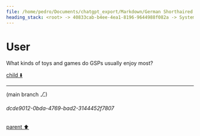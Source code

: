 ```yaml
---
file: /home/pedro/Documents/chatgpt_export/Markdown/German Shorthaired Pointer Overview.md
heading_stack: <root> -> 40833cab-b4ee-4ea1-8196-9644988f082a -> System -> b26f7d2f-1eaa-4ae1-9c32-2d20377e75ae -> System -> aaa27954-d44f-4fe9-935e-92062b4cfc97 -> User -> dee57bea-b85e-4835-91a2-48d2ea795901 -> Assistant -> Physical Characteristics: -> Temperament: -> Health: -> Care and Maintenance: -> Versatility: -> aaa2ff3c-99d4-4113-bfc9-1011e90cdea2 -> User -> fed09bc5-68a5-4fbe-bec1-2e712263777a -> Assistant -> aaa2e5fc-700c-41de-b0b4-fe65d1c02b2c -> User -> feba46cd-0f6a-473f-b47b-b35982534a19 -> Assistant -> aaa2a0b7-8947-48ec-9f5c-e8c2eabc73d8 -> User -> fd80ef72-3e34-4d2c-bb8a-9bde4d92c3b3 -> Assistant -> aaa2fc10-6a4c-4d25-b746-09779bd6068f -> User -> 9e2756be-82b9-49f0-834a-2373003e2065 -> Assistant -> Developing Tracking Skills: -> Practical Uses: -> aaa272f0-2a6b-4c59-98e0-df70d4e96bd0 -> User -> 59bc175c-a192-4a75-9bf2-5003441fcd83 -> Assistant -> Origins: -> Similarities: -> Differences: -> aaa2396c-005e-43cb-9840-9105443b5e4a -> User -> 0a1db222-f1ea-419c-bede-4e5c086347c6 -> Assistant -> aaa2a864-7dcd-45ce-a858-7685a9f765d3 -> User -> fbd02384-4a0c-40a2-99b1-a67c48e2e127 -> Assistant -> Desensitization: -> Impulse Control: -> Mental Stimulation: -> Physical Exercise: -> General Tips: -> aaa25c47-77d7-468a-bf76-32a8c67d1ae0 -> User
---
```

# User

What kinds of toys and games do GSPs usually enjoy most?

[child ⬇️](#dcde9012-0bda-4769-bad2-3144452f7807)

---

(main branch ⎇)
###### dcde9012-0bda-4769-bad2-3144452f7807
[parent ⬆️](#aaa25c47-77d7-468a-bf76-32a8c67d1ae0)
